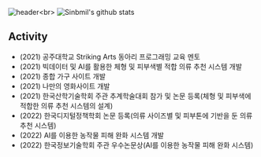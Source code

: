 ![header](https://capsule-render.vercel.app/api?type=slice&color=8C8CF5&height=300&section=header&text=Sinbmil%20&fontSize=100&fontColor='#3c3c3c')<br>
![Sinbmil's github stats](https://github-readme-stats.vercel.app/api?username=Sinbmil&show_icons=true&theme=radical)
<br>
## Activity
* (2021) 공주대학교 Striking Arts 동아리 프로그래밍 교육 멘토
* (2021) 빅데이터 및 AI를 활용한 체형 및 피부색별 적합 의류 추천 시스템 개발
* (2021) 종합 가구 사이트 개발
* (2021) 나만의 영화사이트 개발
* (2021) 한국산학기술학회 주관 추계학술대회 참가 및 논문 등록(체형 및 피부색에 적합한 의류 추천 시스템의 설계)
* (2022) 한국디지털정책학회 논문 등록(의류 사이즈별 및 피부톤에 기반을 둔 의류 추천 시스템)
* (2022) AI를 이용한 농작물 피해 완화 시스템 개발
* (2022) 한국정보기술학회 주관 우수논문상(AI를 이용한 농작물 피해 완화 시스템)
